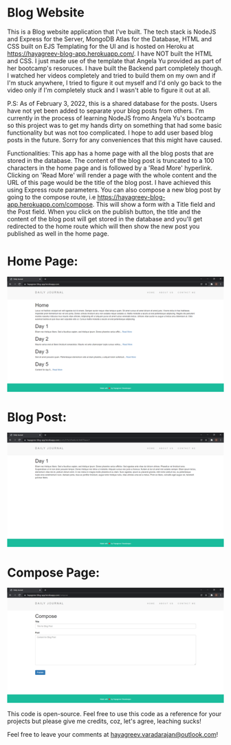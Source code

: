 # Blog Website
This is a Blog website application that I've built. The tech stack is NodeJS and Express for the Server, MongoDB Atlas for the Database, HTML and CSS built on EJS Templating for the UI and is hosted on Heroku at https://hayagreev-blog-app.herokuapp.com/. I have NOT built the HTML and CSS. I just made use of the template that Angela Yu provided as part of her bootcamp's resoruces. I have built the Backend part completely though. I watched her videos completely and tried to build them on my own and if I'm stuck anywhere, I tried to figure it out myself and I'd only go back to the video only if I'm completely stuck and I wasn't able to figure it out at all.

P.S: As of February 3, 2022, this is a shared database for the posts. Users have not yet been added to separate your blog posts from others. I'm currently in the process of learning NodeJS fromo Angela Yu's bootcamp so this project was to get my hands dirty on something that had some basic functionality but was not too complicated. I hope to add user based blog posts in the future. Sorry for any conveniences that this might have caused.

Functionalities: This app has a home page with all the blog posts that are stored in the database. The content of the blog post is truncated to a 100 characters in the home page and is followed by a 'Read More' hyperlink. Clicking on 'Read More' will render a page with the whole content and the URL of this page would be the title of the blog post. I have achieved this using Express route parameters. You can also compose a new blog post by going to the compose route, i.e https://hayagreev-blog-app.herokuapp.com/compose. This will show a form with a Title field and the Post field. When you click on the publish button, the title and the content of the blog post will get stored in the database and you'll get redirected to the home route which will then show the new post you published as well in the home page.

# Home Page:
![alt text](Screenshots/Home.png "Home Page")

# Blog Post:
![alt text](Screenshots/Post.png "Blog Post")

# Compose Page:
![alt text](Screenshots/Compose.png "Compose Page")

This code is open-source. Feel free to use this code as a reference for your projects but please give me credits, coz, let's agree, leaching sucks!

Feel free to leave your comments at hayagreev.varadarajan@outlook.com!